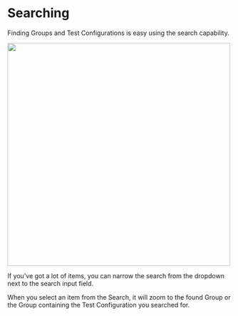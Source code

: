# Searching
Finding Groups and Test Configurations is easy using the search capability.

<img src="/img/docs/test-manager/search.png" width="500px"/>

If you've got a lot of items, you can narrow the search from the dropdown next to the search input field.

When you select an item from the Search, it will zoom to the found Group or the Group containing the Test Configuration you searched for.
